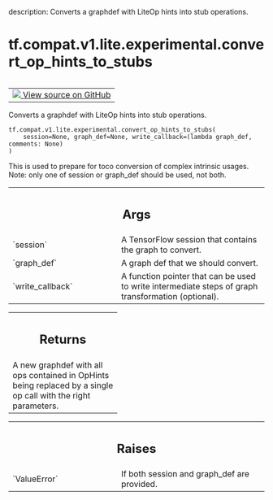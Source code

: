 description: Converts a graphdef with LiteOp hints into stub operations.

<div itemscope itemtype="http://developers.google.com/ReferenceObject">
<meta itemprop="name" content="tf.compat.v1.lite.experimental.convert_op_hints_to_stubs" />
<meta itemprop="path" content="Stable" />
</div>

# tf.compat.v1.lite.experimental.convert_op_hints_to_stubs

<!-- Insert buttons and diff -->

<table class="tfo-notebook-buttons tfo-api nocontent" align="left">
<td>
  <a target="_blank" href="https://github.com/tensorflow/tensorflow/blob/r2.2/tensorflow/lite/python/op_hint.py#L1297-L1326">
    <img src="https://www.tensorflow.org/images/GitHub-Mark-32px.png" />
    View source on GitHub
  </a>
</td>
</table>



Converts a graphdef with LiteOp hints into stub operations.

<pre class="devsite-click-to-copy prettyprint lang-py tfo-signature-link">
<code>tf.compat.v1.lite.experimental.convert_op_hints_to_stubs(
    session=None, graph_def=None, write_callback=(lambda graph_def, comments: None)
)
</code></pre>



<!-- Placeholder for "Used in" -->

This is used to prepare for toco conversion of complex intrinsic usages.
Note: only one of session or graph_def should be used, not both.

<!-- Tabular view -->
 <table class="responsive fixed orange">
<colgroup><col width="214px"><col></colgroup>
<tr><th colspan="2"><h2 class="add-link">Args</h2></th></tr>

<tr>
<td>
`session`
</td>
<td>
A TensorFlow session that contains the graph to convert.
</td>
</tr><tr>
<td>
`graph_def`
</td>
<td>
A graph def that we should convert.
</td>
</tr><tr>
<td>
`write_callback`
</td>
<td>
A function pointer that can be used to write intermediate
steps of graph transformation (optional).
</td>
</tr>
</table>



<!-- Tabular view -->
 <table class="responsive fixed orange">
<colgroup><col width="214px"><col></colgroup>
<tr><th colspan="2"><h2 class="add-link">Returns</h2></th></tr>
<tr class="alt">
<td colspan="2">
A new graphdef with all ops contained in OpHints being replaced by
a single op call with the right parameters.
</td>
</tr>

</table>



<!-- Tabular view -->
 <table class="responsive fixed orange">
<colgroup><col width="214px"><col></colgroup>
<tr><th colspan="2"><h2 class="add-link">Raises</h2></th></tr>

<tr>
<td>
`ValueError`
</td>
<td>
If both session and graph_def are provided.
</td>
</tr>
</table>

